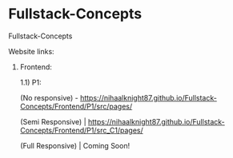 # Fullstack-Concepts
Fullstack-Concepts

Website links:
1) Frontend:

   1.1) P1:
   
   (No responsive) - https://nihaalknight87.github.io/Fullstack-Concepts/Frontend/P1/src/pages/

   (Semi Responsive) | https://nihaalknight87.github.io/Fullstack-Concepts/Frontend/P1/src_C1/pages/

   (Full Responsive) | Coming Soon!
